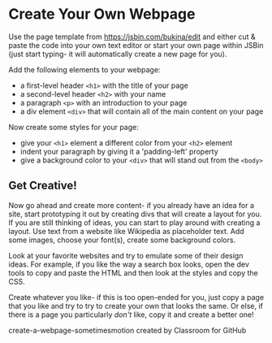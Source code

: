 # Create Your Own Webpage

Use the page template from https://jsbin.com/bukina/edit and either cut & paste the code into your own text editor or start your own page within JSBin (just start typing- it will automatically create a new page for you).

Add the following elements to your webpage:
* a first-level header `<h1>` with the title of your page
* a second-level header `<h2>` with your name
* a paragraph `<p>` with an introduction to your page
* a div element `<div>` that will contain all of the main content on your page

Now create some styles for your page:
* give your `<h1>` element a different color from your `<h2>` element
* indent your paragraph by giving it a 'padding-left' property
* give a background color to your `<div>` that will stand out from the `<body>`
 
## Get Creative!

Now go ahead and create more content- if you already have an idea for a site, start prototyping it out by creating divs that will create a layout for you. If you are still thinking of ideas, you can start to play around with creating a layout. Use text from a website like Wikipedia as placeholder text. Add some images, choose your font(s), create some background colors. 

Look at your favorite websites and try to emulate some of their design ideas. For example, if you like the way a search box looks, open the dev tools to copy and paste the HTML and then look at the styles and copy the CSS. 

Create whatever you like- if this is too open-ended for you, just copy a page that you like and try to try to create your own that looks the same. Or else, if there is a page you particularly *don't* like, copy it and create a better one!













create-a-webpage-sometimesmotion created by Classroom for GitHub

